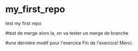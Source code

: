 # my_first_repo
test my first repo

#test de merge
alors la, on va tester un merge de branche

#une dernière modif pour l'exercice
Fin de l'exercice!
Merci.
